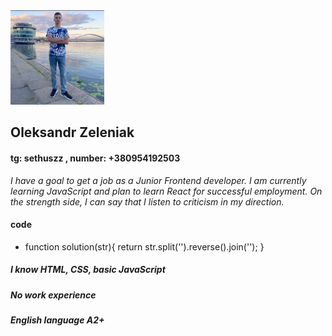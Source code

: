 
<img src= "./avatar.png" alt="avatar" width="150"/>

## Oleksandr Zeleniak 

#### tg: sethuszz , number: +380954192503

*I have a goal to get a job as a Junior Frontend developer. I am currently learning JavaScript and plan to learn React for successful employment. On the strength side, I can say that I listen to criticism in my direction.*

#### code 
* function solution(str){
   return str.split('').reverse().join(''); 
  }

##### I know HTML, CSS, basic JavaScript

##### No work experience

##### English language A2+
